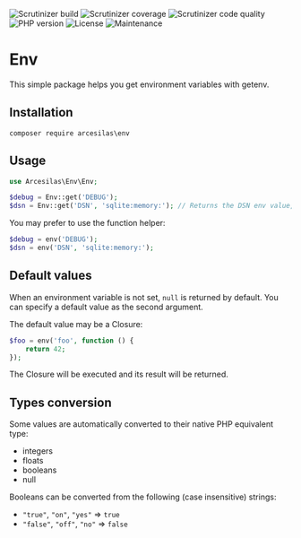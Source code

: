 ![Scrutinizer build](https://img.shields.io/scrutinizer/build/g/Arcesilas/env?style=flat-square)
![Scrutinizer coverage](https://img.shields.io/scrutinizer/coverage/g/Arcesilas/env?style=flat-square)
![Scrutinizer code quality](https://img.shields.io/scrutinizer/quality/g/Arcesilas/env?style=flat-square)
![PHP version](https://img.shields.io/packagist/php-v/Arcesilas/env?style=flat-square)
![License](https://img.shields.io/github/license/Arcesilas/env?style=flat-square)
![Maintenance](https://img.shields.io/maintenance/yes/2019?style=flat-square)

# Env

This simple package helps you get environment variables with getenv.

## Installation

`composer require arcesilas\env`

## Usage

```php
use Arcesilas\Env\Env;

$debug = Env::get('DEBUG');
$dsn = Env::get('DSN', 'sqlite:memory:'); // Returns the DSN env value, "sqlite:memory:" if not set
```

You may prefer to use the function helper:

```php
$debug = env('DEBUG');
$dsn = env('DSN', 'sqlite:memory:');
```

## Default values

When an environment variable is not set, `null` is returned by default. You can specify a default value as the second argument.

The default value may be a Closure:

```php
$foo = env('foo', function () {
    return 42;
});
```

The Closure will be executed and its result will be returned.

## Types conversion

Some values are automatically converted to their native PHP equivalent type:

- integers
- floats
- booleans
- null

Booleans can be converted from the following (case insensitive) strings:
- `"true"`, `"on"`, `"yes"` => `true`
- `"false"`, `"off"`, `"no"` => `false`
